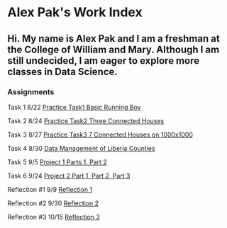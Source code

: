
# Alex Pak's Work Index
## Hi. My name is Alex Pak and I am a freshman at the College of William and Mary. Although I am still undecided, I am eager to explore more classes in Data Science.
### Assignments

Task 1 8/22
[Practice Task1 Basic Running Boy](Practice_Task1.md)

Task 2 8/24
[Practice Task2 Three Connected Houses](Practice_Task2.md)

Task 3 8/27
[Practice Task3 7 Connected Houses on 1000x1000](Practice_Task3.md)

Task 4 8/30
[Data Management of Liberia Counties](DataManagement1.md)

Task 5 9/5
[Project 1 Parts 1, Part 2](Project1.md)

Task 6 9/24
[Project 2 Part 1, Part 2, Part 3](Project2.md)

Reflection #1 9/9
[Reflection 1](Reflection1.md)

Reflection #2 9/30
[Reflection 2](Reflection2.md)

Reflection #3 10/15
[Reflection 3](Reflection3.md)
